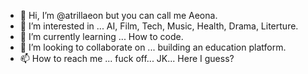 - 👋 Hi, I’m @atrillaeon but you can call me Aeona.
- 👀 I’m interested in ... AI, Film, Tech, Music, Health, Drama, Literture.
- 🌱 I’m currently learning ... How to code. 
- 💞️ I’m looking to collaborate on ... building an education platform.
- 📫 How to reach me ... fuck off... JK... Here I guess?

<!---
atrillaeon/atrillaeon is a ✨ special ✨ repository because its `README.md` (this file) appears on your GitHub profile.
You can click the Preview link to take a look at your changes.
--->
